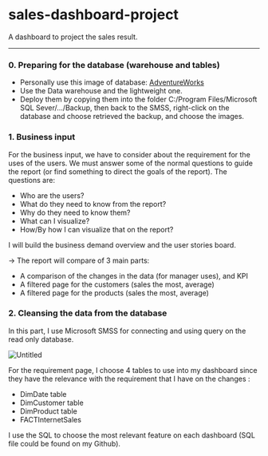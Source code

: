 # sales-dashboard-project
A dashboard to project the sales result.

---
### 0. Preparing for the database (warehouse and tables)

- Personally use this image of database: [AdventureWorks](https://docs.microsoft.com/en-us/sql/samples/adventureworks-install-configure?view=sql-server-ver15&tabs=data-studio)
- Use the Data warehouse and the lightweight one.
- Deploy them by copying them into the folder C:/Program Files/Microsoft SQL Sever/.../Backup, then back to the SMSS, right-click on the database and choose retrieved the backup, and choose the images.

### 1. Business input

For the business input, we have to consider about the requirement for the uses of the users. We must answer some of the normal questions to guide the report (or find something to direct the goals of the report). The questions are:

- Who are the users?
- What do they need to know from the report?
- Why do they need to know them?
- What can I visualize?
- How/By how I can visualize that on the report?

I will build the business demand overview and the user stories board.

→ The report will compare of 3 main parts:

- A comparison of the changes in the data (for manager uses), and KPI
- A filtered page for the customers  (sales the most, average)
- A filtered page for the products (sales the most, average)

### 2. Cleansing the data from the database

In this part, I use Microsoft SMSS for connecting and using query on the read only database.

![Untitled](https://s3-us-west-2.amazonaws.com/secure.notion-static.com/72bb6e96-fd95-4dd0-8f5b-1d87a24a9961/Untitled.png)

For the requirement page, I choose 4 tables to use into my dashboard since they have the relevance with the requirement that I have on the changes : 

- DimDate table
- DimCustomer table
- DimProduct table
- FACTInternetSales

I use the SQL to choose the most relevant feature on each dashboard (SQL file could be found on my Github).
